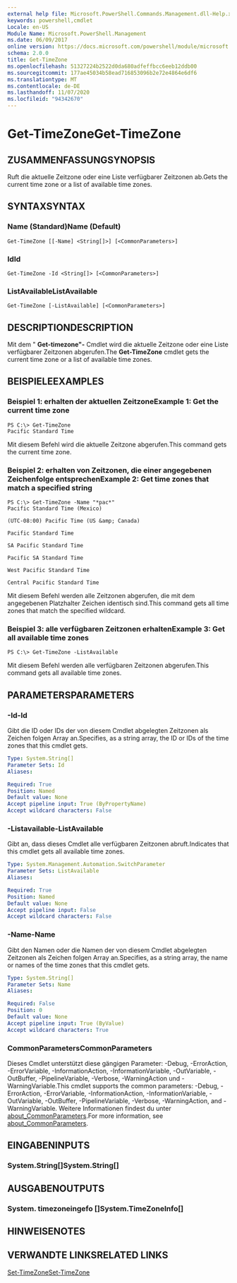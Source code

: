 ```yaml
---
external help file: Microsoft.PowerShell.Commands.Management.dll-Help.xml
keywords: powershell,cmdlet
Locale: en-US
Module Name: Microsoft.PowerShell.Management
ms.date: 06/09/2017
online version: https://docs.microsoft.com/powershell/module/microsoft.powershell.management/get-timezone?view=powershell-5.1&WT.mc_id=ps-gethelp
schema: 2.0.0
title: Get-TimeZone
ms.openlocfilehash: 51327224b2522d0da680adfeffbcc6eeb12ddb00
ms.sourcegitcommit: 177ae45034b58ead716853096b2e72e4864e6df6
ms.translationtype: MT
ms.contentlocale: de-DE
ms.lasthandoff: 11/07/2020
ms.locfileid: "94342670"
---
```

# <span data-ttu-id="b7be6-103">Get-TimeZone</span><span class="sxs-lookup"><span data-stu-id="b7be6-103">Get-TimeZone</span></span>

## <span data-ttu-id="b7be6-104">ZUSAMMENFASSUNG</span><span class="sxs-lookup"><span data-stu-id="b7be6-104">SYNOPSIS</span></span>
<span data-ttu-id="b7be6-105">Ruft die aktuelle Zeitzone oder eine Liste verfügbarer Zeitzonen ab.</span><span class="sxs-lookup"><span data-stu-id="b7be6-105">Gets the current time zone or a list of available time zones.</span></span>

## <span data-ttu-id="b7be6-106">SYNTAX</span><span class="sxs-lookup"><span data-stu-id="b7be6-106">SYNTAX</span></span>

### <span data-ttu-id="b7be6-107">Name (Standard)</span><span class="sxs-lookup"><span data-stu-id="b7be6-107">Name (Default)</span></span>

```
Get-TimeZone [[-Name] <String[]>] [<CommonParameters>]
```

### <span data-ttu-id="b7be6-108">Id</span><span class="sxs-lookup"><span data-stu-id="b7be6-108">Id</span></span>

```
Get-TimeZone -Id <String[]> [<CommonParameters>]
```

### <span data-ttu-id="b7be6-109">ListAvailable</span><span class="sxs-lookup"><span data-stu-id="b7be6-109">ListAvailable</span></span>

```
Get-TimeZone [-ListAvailable] [<CommonParameters>]
```

## <span data-ttu-id="b7be6-110">DESCRIPTION</span><span class="sxs-lookup"><span data-stu-id="b7be6-110">DESCRIPTION</span></span>

<span data-ttu-id="b7be6-111">Mit dem " **Get-timezone"-** Cmdlet wird die aktuelle Zeitzone oder eine Liste verfügbarer Zeitzonen abgerufen.</span><span class="sxs-lookup"><span data-stu-id="b7be6-111">The **Get-TimeZone** cmdlet gets the current time zone or a list of available time zones.</span></span>

## <span data-ttu-id="b7be6-112">BEISPIELE</span><span class="sxs-lookup"><span data-stu-id="b7be6-112">EXAMPLES</span></span>

### <span data-ttu-id="b7be6-113">Beispiel 1: erhalten der aktuellen Zeitzone</span><span class="sxs-lookup"><span data-stu-id="b7be6-113">Example 1: Get the current time zone</span></span>

```
PS C:\> Get-TimeZone
Pacific Standard Time
```

<span data-ttu-id="b7be6-114">Mit diesem Befehl wird die aktuelle Zeitzone abgerufen.</span><span class="sxs-lookup"><span data-stu-id="b7be6-114">This command gets the current time zone.</span></span>

### <span data-ttu-id="b7be6-115">Beispiel 2: erhalten von Zeitzonen, die einer angegebenen Zeichenfolge entsprechen</span><span class="sxs-lookup"><span data-stu-id="b7be6-115">Example 2: Get time zones that match a specified string</span></span>

```
PS C:\> Get-TimeZone -Name "*pac*"
Pacific Standard Time (Mexico)

(UTC-08:00) Pacific Time (US &amp; Canada)

Pacific Standard Time

SA Pacific Standard Time

Pacific SA Standard Time

West Pacific Standard Time

Central Pacific Standard Time
```

<span data-ttu-id="b7be6-116">Mit diesem Befehl werden alle Zeitzonen abgerufen, die mit dem angegebenen Platzhalter Zeichen identisch sind.</span><span class="sxs-lookup"><span data-stu-id="b7be6-116">This command gets all time zones that match the specified wildcard.</span></span>

### <span data-ttu-id="b7be6-117">Beispiel 3: alle verfügbaren Zeitzonen erhalten</span><span class="sxs-lookup"><span data-stu-id="b7be6-117">Example 3: Get all available time zones</span></span>

```
PS C:\> Get-TimeZone -ListAvailable
```

<span data-ttu-id="b7be6-118">Mit diesem Befehl werden alle verfügbaren Zeitzonen abgerufen.</span><span class="sxs-lookup"><span data-stu-id="b7be6-118">This command gets all available time zones.</span></span>

## <span data-ttu-id="b7be6-119">PARAMETERS</span><span class="sxs-lookup"><span data-stu-id="b7be6-119">PARAMETERS</span></span>

### <span data-ttu-id="b7be6-120">-Id</span><span class="sxs-lookup"><span data-stu-id="b7be6-120">-Id</span></span>

<span data-ttu-id="b7be6-121">Gibt die ID oder IDs der von diesem Cmdlet abgelegten Zeitzonen als Zeichen folgen Array an.</span><span class="sxs-lookup"><span data-stu-id="b7be6-121">Specifies, as a string array, the ID or IDs of the time zones that this cmdlet gets.</span></span>

```yaml
Type: System.String[]
Parameter Sets: Id
Aliases:

Required: True
Position: Named
Default value: None
Accept pipeline input: True (ByPropertyName)
Accept wildcard characters: False
```

### <span data-ttu-id="b7be6-122">-Listavailable</span><span class="sxs-lookup"><span data-stu-id="b7be6-122">-ListAvailable</span></span>

<span data-ttu-id="b7be6-123">Gibt an, dass dieses Cmdlet alle verfügbaren Zeitzonen abruft.</span><span class="sxs-lookup"><span data-stu-id="b7be6-123">Indicates that this cmdlet gets all available time zones.</span></span>

```yaml
Type: System.Management.Automation.SwitchParameter
Parameter Sets: ListAvailable
Aliases:

Required: True
Position: Named
Default value: None
Accept pipeline input: False
Accept wildcard characters: False
```

### <span data-ttu-id="b7be6-124">-Name</span><span class="sxs-lookup"><span data-stu-id="b7be6-124">-Name</span></span>

<span data-ttu-id="b7be6-125">Gibt den Namen oder die Namen der von diesem Cmdlet abgelegten Zeitzonen als Zeichen folgen Array an.</span><span class="sxs-lookup"><span data-stu-id="b7be6-125">Specifies, as a string array, the name or names of the time zones that this cmdlet gets.</span></span>

```yaml
Type: System.String[]
Parameter Sets: Name
Aliases:

Required: False
Position: 0
Default value: None
Accept pipeline input: True (ByValue)
Accept wildcard characters: True
```

### <span data-ttu-id="b7be6-126">CommonParameters</span><span class="sxs-lookup"><span data-stu-id="b7be6-126">CommonParameters</span></span>

<span data-ttu-id="b7be6-127">Dieses Cmdlet unterstützt diese gängigen Parameter: -Debug, -ErrorAction, -ErrorVariable, -InformationAction, -InformationVariable, -OutVariable, -OutBuffer, -PipelineVariable, -Verbose, -WarningAction und -WarningVariable.</span><span class="sxs-lookup"><span data-stu-id="b7be6-127">This cmdlet supports the common parameters: -Debug, -ErrorAction, -ErrorVariable, -InformationAction, -InformationVariable, -OutVariable, -OutBuffer, -PipelineVariable, -Verbose, -WarningAction, and -WarningVariable.</span></span> <span data-ttu-id="b7be6-128">Weitere Informationen findest du unter [about_CommonParameters](https://go.microsoft.com/fwlink/?LinkID=113216).</span><span class="sxs-lookup"><span data-stu-id="b7be6-128">For more information, see [about_CommonParameters](https://go.microsoft.com/fwlink/?LinkID=113216).</span></span>

## <span data-ttu-id="b7be6-129">EINGABEN</span><span class="sxs-lookup"><span data-stu-id="b7be6-129">INPUTS</span></span>

### <span data-ttu-id="b7be6-130">System.String[]</span><span class="sxs-lookup"><span data-stu-id="b7be6-130">System.String[]</span></span>

## <span data-ttu-id="b7be6-131">AUSGABEN</span><span class="sxs-lookup"><span data-stu-id="b7be6-131">OUTPUTS</span></span>

### <span data-ttu-id="b7be6-132">System. timezoneingefo []</span><span class="sxs-lookup"><span data-stu-id="b7be6-132">System.TimeZoneInfo[]</span></span>

## <span data-ttu-id="b7be6-133">HINWEISE</span><span class="sxs-lookup"><span data-stu-id="b7be6-133">NOTES</span></span>

## <span data-ttu-id="b7be6-134">VERWANDTE LINKS</span><span class="sxs-lookup"><span data-stu-id="b7be6-134">RELATED LINKS</span></span>

[<span data-ttu-id="b7be6-135">Set-TimeZone</span><span class="sxs-lookup"><span data-stu-id="b7be6-135">Set-TimeZone</span></span>](Set-TimeZone.md)
